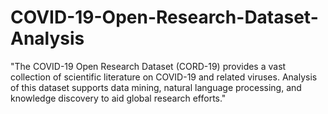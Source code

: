 # COVID-19-Open-Research-Dataset-Analysis
"The COVID-19 Open Research Dataset (CORD-19) provides a vast collection of scientific literature on COVID-19 and related viruses. Analysis of this dataset supports data mining, natural language processing, and knowledge discovery to aid global research efforts."
